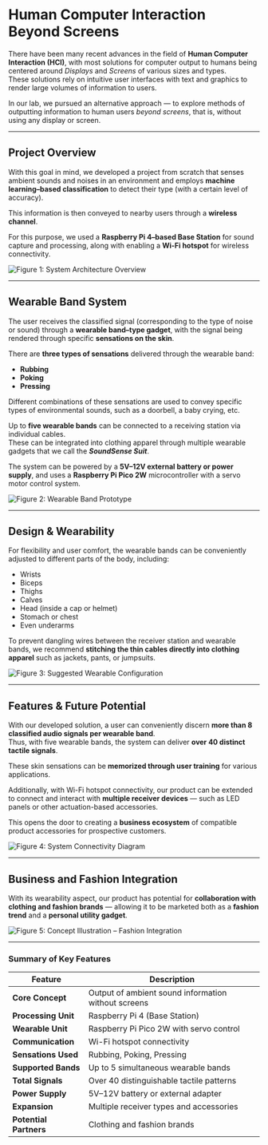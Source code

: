 # Human Computer Interaction Beyond Screens

There have been many recent advances in the field of **Human Computer Interaction (HCI)**, with most solutions for computer output to humans being centered around *Displays* and *Screens* of various sizes and types.  
These solutions rely on intuitive user interfaces with text and graphics to render large volumes of information to users.  

In our lab, we pursued an alternative approach — to explore methods of outputting information to human users *beyond screens*, that is, without using any display or screen.

---

## Project Overview

With this goal in mind, we developed a project from scratch that senses ambient sounds and noises in an environment and employs **machine learning–based classification** to detect their type (with a certain level of accuracy).  

This information is then conveyed to nearby users through a **wireless channel**.

For this purpose, we used a **Raspberry Pi 4–based Base Station** for sound capture and processing, along with enabling a **Wi-Fi hotspot** for wireless connectivity.

![Figure 1: System Architecture Overview](images/system_overview.png)

---

## Wearable Band System

The user receives the classified signal (corresponding to the type of noise or sound) through a **wearable band–type gadget**, with the signal being rendered through specific **sensations on the skin**.

There are **three types of sensations** delivered through the wearable band:

- **Rubbing**
- **Poking**
- **Pressing**

Different combinations of these sensations are used to convey specific types of environmental sounds, such as a doorbell, a baby crying, etc.

Up to **five wearable bands** can be connected to a receiving station via individual cables.  
These can be integrated into clothing apparel through multiple wearable gadgets that we call the **_SoundSense Suit_**.

The system can be powered by a **5V–12V external battery or power supply**, and uses a **Raspberry Pi Pico 2W** microcontroller with a servo motor control system.

![Figure 2: Wearable Band Prototype](images/wearable_band.png)

---

## Design & Wearability

For flexibility and user comfort, the wearable bands can be conveniently adjusted to different parts of the body, including:

- Wrists  
- Biceps  
- Thighs  
- Calves  
- Head (inside a cap or helmet)  
- Stomach or chest  
- Even underarms  

To prevent dangling wires between the receiver station and wearable bands, we recommend **stitching the thin cables directly into clothing apparel** such as jackets, pants, or jumpsuits.

![Figure 3: Suggested Wearable Configuration](images/soundsense_suit.png)

---

## Features & Future Potential

With our developed solution, a user can conveniently discern **more than 8 classified audio signals per wearable band**.  
Thus, with five wearable bands, the system can deliver **over 40 distinct tactile signals**.

These skin sensations can be **memorized through user training** for various applications.

Additionally, with Wi-Fi hotspot connectivity, our product can be extended to connect and interact with **multiple receiver devices** — such as LED panels or other actuation-based accessories.

This opens the door to creating a **business ecosystem** of compatible product accessories for prospective customers.

![Figure 4: System Connectivity Diagram](images/connectivity.png)

---

## Business and Fashion Integration

With its wearability aspect, our product has potential for **collaboration with clothing and fashion brands** — allowing it to be marketed both as a **fashion trend** and a **personal utility gadget**.

![Figure 5: Concept Illustration – Fashion Integration](images/fashion_integration.png)

---

### Summary of Key Features

| Feature | Description |
|----------|--------------|
| **Core Concept** | Output of ambient sound information without screens |
| **Processing Unit** | Raspberry Pi 4 (Base Station) |
| **Wearable Unit** | Raspberry Pi Pico 2W with servo control |
| **Communication** | Wi-Fi hotspot connectivity |
| **Sensations Used** | Rubbing, Poking, Pressing |
| **Supported Bands** | Up to 5 simultaneous wearable bands |
| **Total Signals** | Over 40 distinguishable tactile patterns |
| **Power Supply** | 5V–12V battery or external adapter |
| **Expansion** | Multiple receiver types and accessories |
| **Potential Partners** | Clothing and fashion brands |
